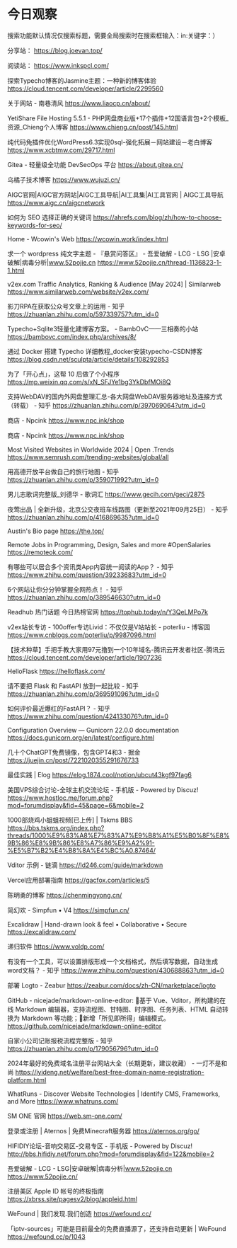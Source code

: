 # 今日观察

搜索功能默认情况仅搜索标题，需要全局搜索时在搜索框输入：in:关键字：）  

分享站： https://blog.joevan.top/  

阅读站： https://www.inkspcl.com/  

探索Typecho博客的Jasmine主题：一种新的博客体验
  https://cloud.tencent.com/developer/article/2299560    

关于网站 - 南巷清风  https://www.liaocp.cn/about/    

YetiShare File Hosting 5.5.1 - PHP网盘商业版+17个插件+12国语言包+2个模板_资源_Chieng个人博客  https://www.chieng.cn/post/145.html  

纯代码免插件优化WordPress6.3实现0sql-强化拓展－网站建设－老白博客  https://www.xcbtmw.com/29717.html  

Gitea - 轻量级全功能 DevSecOps 平台  https://about.gitea.cn/  

乌橘子技术博客  https://www.wujuzi.cn/  

AIGC官网|AIGC官方网站|AIGC工具导航|AI工具集|AI工具官网 | AIGC工具导航  https://www.aigc.cn/aigcnetwork  

如何为 SEO 选择正确的关键词  https://ahrefs.com/blog/zh/how-to-choose-keywords-for-seo/  

Home - Wcowin's Web  https://wcowin.work/index.html  

求一个 wordpress 纯文字主题 - 『悬赏问答区』 - 吾爱破解 - LCG - LSG |安卓破解|病毒分析|www.52pojie.cn  https://www.52pojie.cn/thread-1136823-1-1.html  

v2ex.com Traffic Analytics, Ranking & Audience [May 2024] | Similarweb  https://www.similarweb.com/website/v2ex.com/  

影刀RPA在获取公众号文章上的运用 - 知乎  https://zhuanlan.zhihu.com/p/597339757?utm_id=0  

Typecho+Sqlite3轻量化建博客方案。 - BambOvC——三相奏的小站  https://bambovc.com/index.php/archives/8/  

通过 Docker 搭建 Typecho 详细教程_docker安装typecho-CSDN博客  https://blog.csdn.net/sculpta/article/details/108292853  

为了「开心点」，这帮 10 后做了个小程序  https://mp.weixin.qq.com/s/xN_SFJYe1bg3YkDbfMOi8Q  

支持WebDAV的国内外网盘整理汇总-各大网盘WebDAV服务器地址及连接方式（转载） - 知乎  https://zhuanlan.zhihu.com/p/397069064?utm_id=0  

商店 - Npcink  https://www.npc.ink/shop  

商店 - Npcink  https://www.npc.ink/shop  

Most Visited Websites in Worldwide 2024 | Open .Trends  https://www.semrush.com/trending-websites/global/all  

用高德开放平台做自己的旅行地图 - 知乎  https://zhuanlan.zhihu.com/p/359071992?utm_id=0  

男儿志歌词完整版_刘德华 - 歌词汇  https://www.gecih.com/geci/2875  

夜莺出品 | 全新升级，北京公交夜班车线路图（更新至2021年09月25日） - 知乎  https://zhuanlan.zhihu.com/p/416869635?utm_id=0  

Austin's Bio page  https://the.top/  

Remote Jobs in Programming, Design, Sales and more #OpenSalaries  https://remoteok.com/  

有哪些可以居合多个资讯类App内容统一阅读的App？ - 知乎  https://www.zhihu.com/question/39233683?utm_id=0  

6个网站让你分分钟掌握全网热点！ - 知乎  https://zhuanlan.zhihu.com/p/389546630?utm_id=0  

Readhub 热门话题 今日热榜官网  https://tophub.today/n/Y3QeLMPo7k  

v2ex站长专访 - 100offer专访Livid：不仅仅是V站站长 - poterliu - 博客园  https://www.cnblogs.com/poterliu/p/9987096.html  

【技术种草】手把手教大家用97元撸到一个10年域名-腾讯云开发者社区-腾讯云  https://cloud.tencent.com/developer/article/1907236  

HelloFlask  https://helloflask.com/  

请不要把 Flask 和 FastAPI 放到一起比较 - 知乎  https://zhuanlan.zhihu.com/p/369591096?utm_id=0  

如何评价最近爆红的FastAPI？ - 知乎  https://www.zhihu.com/question/424133076?utm_id=0  

Configuration Overview — Gunicorn 22.0.0 documentation  https://docs.gunicorn.org/en/latest/configure.html  

几十个ChatGPT免费镜像，包含GPT4和3 - 掘金  https://juejin.cn/post/7221020355291676733  

最佳实践 | Elog  https://elog.1874.cool/notion/ubcut43kgf97fag6  

美国VPS综合讨论-全球主机交流论坛 - 手机版 - Powered by Discuz!  https://www.hostloc.me/forum.php?mod=forumdisplay&fid=45&page=6&mobile=2  

1000部烧鸡小蛆蛆视频[已上传] | Tskms BBS  https://bbs.tskms.org/index.php?threads/1000%E9%83%A8%E7%83%A7%E9%B8%A1%E5%B0%8F%E8%9B%86%E8%9B%86%E8%A7%86%E9%A2%91-%E5%B7%B2%E4%B8%8A%E4%BC%A0.87464/  

Vditor 示例 - 链滴  https://ld246.com/guide/markdown  

Vercel应用部署指南  https://gacfox.com/articles/5  

陈明勇的博客  https://chenmingyong.cn/  

简幻欢 - Simpfun • V4  https://simpfun.cn/  

Excalidraw | Hand-drawn look & feel • Collaborative • Secure  https://excalidraw.com/  

递归软件  https://www.voldp.com/  

有没有一个工具，可以设置排版形成一个文档格式，然后填写数据，自动生成word文档？ - 知乎  https://www.zhihu.com/question/430688863?utm_id=0  

部署 Logto - Zeabur  https://zeabur.com/docs/zh-CN/marketplace/logto  

GitHub - nicejade/markdown-online-editor: 📝基于 Vue、Vditor，所构建的在线 Markdown 编辑器，支持流程图、甘特图、时序图、任务列表、HTML 自动转换为 Markdown 等功能；🎉新增「所见即所得」编辑模式。  https://github.com/nicejade/markdown-online-editor  

自家小公司记账报税流程完整版 - 知乎  https://zhuanlan.zhihu.com/p/179056796?utm_id=0  

2024年最好的免费域名注册平台网站大全（长期更新，建议收藏） - 一灯不是和尚  https://iyideng.net/welfare/best-free-domain-name-registration-platform.html  

WhatRuns - Discover Website Technologies | Identify CMS, Frameworks, and More  https://www.whatruns.com/  

SM ONE 官网  https://web.sm-one.com/  

登录或注册 | Aternos | 免费Minecraft服务器  https://aternos.org/go/  

HIFIDIY论坛-音响交易区-交易专区 - 手机版 - Powered by Discuz!  http://bbs.hifidiy.net/forum.php?mod=forumdisplay&fid=122&mobile=2  

吾爱破解 - LCG - LSG|安卓破解|病毒分析|www.52pojie.cn  https://www.52pojie.cn/  

注册美区 Apple ID 帐号的终极指南  https://xbrss.site/pagesv2/blog/appleid.html  

WeFound | 我们发现.我们创造  https://wefound.cc/  

「iptv-sources」可能是目前最全的免费直播源了，还支持自动更新 | WeFound  https://wefound.cc/p/1043  
